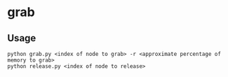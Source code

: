 # grab

## Usage

    python grab.py <index of node to grab> -r <approximate percentage of memory to grab>
    python release.py <index of node to release>
    
